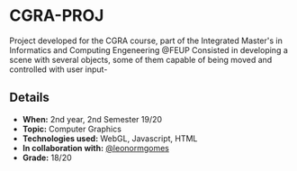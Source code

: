 # CGRA-PROJ
Project developed for the CGRA course, part of the Integrated Master's in Informatics and Computing Engeneering @FEUP
Consisted in developing a scene with several objects, some of them capable of being moved and controlled with user input-

## Details
- **When:** 2nd year, 2nd Semester 19/20
- **Topic:** Computer Graphics
- **Technologies used:** WebGL, Javascript, HTML
- **In collaboration with:** [@leonormgomes](https://github.com/leonormgomes)
- **Grade:** 18/20

